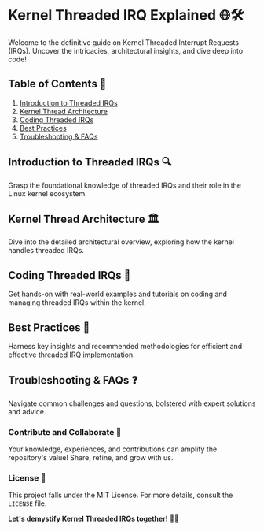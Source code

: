 # Kernel Threaded IRQ Explained 🌐🛠️

Welcome to the definitive guide on Kernel Threaded Interrupt Requests (IRQs). Uncover the intricacies, architectural insights, and dive deep into code!

## Table of Contents 📜
1. [Introduction to Threaded IRQs](#intro)
2. [Kernel Thread Architecture](#architecture)
3. [Coding Threaded IRQs](#coding)
4. [Best Practices](#best-practices)
5. [Troubleshooting & FAQs](#faq)

## Introduction to Threaded IRQs 🔍<a name="intro"></a>

Grasp the foundational knowledge of threaded IRQs and their role in the Linux kernel ecosystem.

## Kernel Thread Architecture 🏛️<a name="architecture"></a>

Dive into the detailed architectural overview, exploring how the kernel handles threaded IRQs.

## Coding Threaded IRQs 📝<a name="coding"></a>

Get hands-on with real-world examples and tutorials on coding and managing threaded IRQs within the kernel.

## Best Practices 📌<a name="best-practices"></a>

Harness key insights and recommended methodologies for efficient and effective threaded IRQ implementation.

## Troubleshooting & FAQs ❓<a name="faq"></a>

Navigate common challenges and questions, bolstered with expert solutions and advice.

### Contribute and Collaborate 🤝

Your knowledge, experiences, and contributions can amplify the repository's value! Share, refine, and grow with us.

### License 📄

This project falls under the MIT License. For more details, consult the `LICENSE` file.

**Let's demystify Kernel Threaded IRQs together!** 🚀💡

